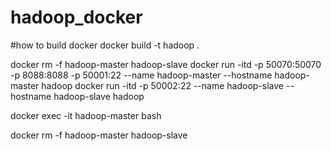 # hadoop_docker


#how to build docker
docker build -t hadoop .

docker rm -f hadoop-master hadoop-slave
docker run -itd  -p 50070:50070 -p 8088:8088 -p 50001:22 --name hadoop-master --hostname hadoop-master hadoop
docker run -itd  -p 50002:22 --name hadoop-slave --hostname hadoop-slave hadoop

docker exec -it hadoop-master bash

docker rm -f hadoop-master hadoop-slave
